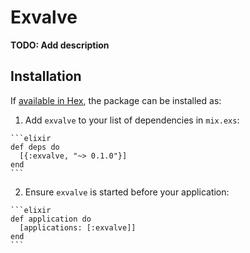 # Exvalve

**TODO: Add description**

## Installation

If [available in Hex](https://hex.pm/docs/publish), the package can be installed as:

  1. Add `exvalve` to your list of dependencies in `mix.exs`:

    ```elixir
    def deps do
      [{:exvalve, "~> 0.1.0"}]
    end
    ```

  2. Ensure `exvalve` is started before your application:

    ```elixir
    def application do
      [applications: [:exvalve]]
    end
    ```

